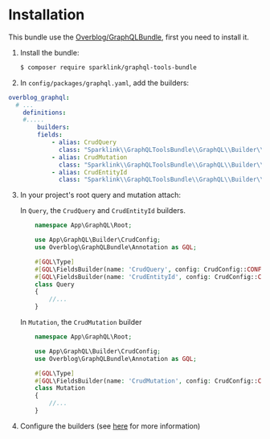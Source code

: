 Installation
===========

This bundle use the [Overblog/GraphQLBundle](https://github.com/overblog/GraphQLBundle), first you need to install it.

1. Install the bundle:
    ```bash
    $ composer require sparklink/graphql-tools-bundle
    ```
2. In `config/packages/graphql.yaml`, add the builders:
```yaml
overblog_graphql:
  # ...
    definitions:
    #.....
        builders:
        fields:
            - alias: CrudQuery
              class: "Sparklink\\GraphQLToolsBundle\\GraphQL\\Builder\\CrudQueryBuilder"
            - alias: CrudMutation
              class: "Sparklink\\GraphQLToolsBundle\\GraphQL\\Builder\\CrudMutationBuilder"
            - alias: CrudEntityId
              class: "Sparklink\\GraphQLToolsBundle\\GraphQL\\Builder\\CrudEntityIdBuilder"      
```
3. In your project's root query and mutation attach: 

    In `Query`, the `CrudQuery` and `CrudEntityId` builders.
    ```php
        namespace App\GraphQL\Root;

        use App\GraphQL\Builder\CrudConfig;
        use Overblog\GraphQLBundle\Annotation as GQL;

        #[GQL\Type]
        #[GQL\FieldsBuilder(name: 'CrudQuery', config: CrudConfig::CONFIG)]
        #[GQL\FieldsBuilder(name: 'CrudEntityId', config: CrudConfig::CONFIG)]
        class Query
        {
            //...
        }
    ```
    In `Mutation`, the `CrudMutation` builder
    ```php
        namespace App\GraphQL\Root;

        use App\GraphQL\Builder\CrudConfig;
        use Overblog\GraphQLBundle\Annotation as GQL;

        #[GQL\Type]
        #[GQL\FieldsBuilder(name: 'CrudMutation', config: CrudConfig::CONFIG)]
        class Mutation
        {
            //...
        }   
    ```

4. Configure the builders (see [here](./crud-builder.md#usage) for more information)